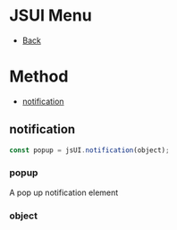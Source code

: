 # JSUI Menu
- [Back](jsui.md)

# Method
- [notification](#notification)

## notification
```javascript
const popup = jsUI.notification(object);
```

### popup
A pop up notification element

### object

